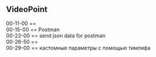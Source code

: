
VideoPoint
---

00-11-00 ==   
00-15-00 == Postman   
00-22-00 == send json data for postman   
00-26-50 ==    
00-29-00 == кастомные параметры с помощью тимлифа   

  


 



